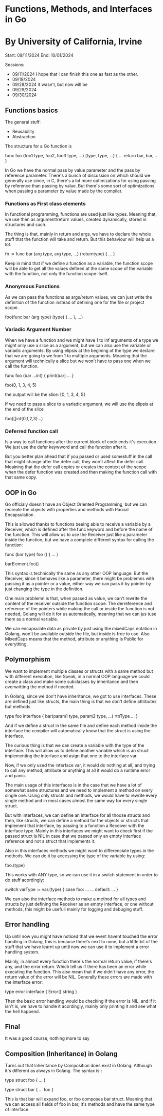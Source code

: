 # Functions, Methods, and Interfaces in Go
# By University of California, Irvine

Start: 09/11/2024
End: 10/01/2024

Sessions:
- 09/11/2024 I hope that I can finish this one as fast as the other.
- 09/18/2024
- 09/28/2024 It wasn't, but now will be
- 09/29/2024
- 09/30/2024

## Functions basics 

The general stuff:
- Reusability
- Abstraction

The structure for a Go function is

func foo (foo1 type, foo2, foo3 type, ...) (type, type, ...) {
    ...
    return bar, bar, ...
}

In Go we have the normal pass by value parameter and the pass by reference parameter.
There's a bunch of discussion on which should we generally use since, in C, there's a lot more
optimizations for using passing by reference than passing by value. But there's some sort of optimizations
when passing a parameter by value made by the compiler.

### Functions as First class elements
In functional programming, functions are used just like types. Meaning that, we use then as argument/return values,
created dynamically, stored in structures and such.

The thing is that, mainly in return and args, we have to declare the whole stuff that the function will take and return.
But this behaviour will help us a lot.

fn := func bar (arg type, arg type, ...) (returntype) {
    ...
}

Keep in mind that if we define a function as a variable, the function scope will be able to 
get all the values defined at the same scope of the variable with the function, not 
only the function scope itself.

### Anonymous Functions
As we can pass the functions as args/return values, we can just write the definition of the function instead of 
defining one for the file or project scope.

foo(func bar (arg type) (type) { ... }, ...)

### Variadic Argument Number
When we have a function and we might have 1 to inf arguments of a type 
we might only use a slice as a argument, but we can also use the variable or variadic arguments.
By using elipsis at the begining of the type we declare that we are going to we from 1 to multiple arguments.
Meaning that the argument will technically a slice but we won't have to pass one when we call the function.

func foo (bar ...int) {
    print(bar)
    ...
}

foo(0, 1, 3, 4, 5)

the output will be the slice: [0, 1, 3, 4, 5]

If we need to pass a slice to a variadic argument, we will use the elipsis at the end of the slice

foo([]int{0,1,2,3}...)

### Deferred function call
Is a way to call functions after the current block of code ends it's execution. 
We just use the defer keywword and call the function after it.

But you better plan ahead that if you passed or used somestuff in the call that might change after the 
defer call, they won't affect the defer call. 
Meaining that the defer call copies or creates the context of the scope when the defer function was created
and then making the function call with that same copy.

## OOP in Go

Go officialy doesn't have an Object Oriented Programming, 
but we can recreate the objects with properties and methods with Parcial Encapsulation.

This is allowed thanks to functions beeing able to receive a variable by a Receiver, 
which is defined after the func keyword and before the name of the function. 
This will allow us to use the Receiver just like a parameter inside the function, but we 
have a complete different syntax for calling the function:

func (bar type) foo () {
    ...
}

barElement.foo()

This syntax is technically the same as any other OOP language. But the Receiver, since it behaves like a parameter,
there might be problemns with passing it as a pointer or a value, either way we can pass it by pointer by just changing the 
type in the definition.

One main problemn is that, when passed as value, we can't rewrite the content of the receiver outside the function scope.
The derreference and reference of the pointers while making the call or inside the function is not needed,
Golang will do it for us automatically, meaning that we can jus tuse them as a normal variable.

We can encapsulate data as private by just using the mixedCaps notation in Golang, won't be available outside the file, 
but inside is free to use. Also MixedCaps means that the method, attribute or anything is Public for everything.

## Polymorphism

We want to implement multiple classes or structs with a same method but with different execution, like Speak, in a normal OOP language we could 
create a class and make some subclasses by inheritance and then overwritting the method if needed.

In Golang, since we don't have inheritance, we got to use interfaces. These are defined just like structs, the main thing is that we don't
define attributes but methods. 

type foo interface {
    bar(param1 type, param2 type, ...) rtnType
    ...
}

And if we define a struct in the same file and define each method inside the interface the compiler will automatically 
know that the struct is using the interface.

The curious thing is that we can create a variable with the type of the interface. 
This will allow us to define another variable which is an struct implementing the interface 
and asign that one to the interface var. 

Now, if we only used the interface var, it would do nothing at all, and trying to call any method, attribute or anything at all
it would do a runtime error and panic.

The main usage of this interfaces is in the case that we have a lot of somewhat same structures and we need to implement 
a method on every single one. Using only structs and methods, we would have to rewrite every single method and in most 
cases almost the same way for every single struct. 

But with interfaces, we can define an interface for all thoose structs and then, like structs, we can define a 
method for the objects or structs that implement that interface, by passing to a function a Receiver with the 
interface type. Mainly in this interfaces we might want to check first if the passed struct is NIL in case 
that we passed only an empty interface reference and not a struct that implements it. 

Also in this interfaces methods we might want to differenciate types in the methods. We can do it by 
accessing the type of the variable by using:

foo.(type)

This works with ANY type, so we can use it in a switch statement in order to do stuff acordingly:

switch varType := var.(type) {
    case foo:
        ...
    ...
    default:
        ...
}

We can also the interface methods to make a method for all types and structs by just defining the Receiver as an 
empty interface, or one without methods, this might be usefull mainly for logging and debuging stuff.

## Error handling 

Up until now you might have noticed that we event havent touched the error handling in Golang, 
this is because there's next to none, but a little bit of the stuff that we have learnt up until now
we can use it to implement a error handling system.

Mainly, in almost every function there's the normal return value, if there's any, and 
the error return. Which tell us if there has been an error while executing the function.
This also mean that if we didn't have any error, the return value of the error will be NIL.
Generally these errors are made with the interface error:

type error interface {
    Error() string
}

Then the basic error handling would be checking if the error is NIL, and if it isn't is, 
we have to handle it acordingly, mainly only printing it and see what the hell happend.

## Final

It was a good course, nothing more to say

## Composition (Inheritance) in Golang

Turns out that Inheritance by Composition does exist in Golang. 
Although it's different as always in Golang. The syntax is::

type struct foo { ... }

type struct bar {
    ...
    foo
}

This is that bar will expand foo, or foo composes bar struct. 
Meaning that we can access all fields of foo in bar, it's methods and have the same type of interface.
